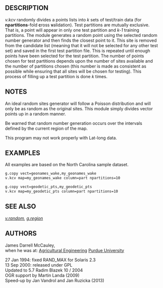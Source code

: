 ## DESCRIPTION

*v.kcv* randomly divides a points lists into *k* sets of test/train data
(for **npartitions**-fold **c**ross **v**alidation). Test partitions are
mutually exclusive. That is, a point will appear in only one test
partition and *k-1* training partitions. The module generates a random
point using the selected random number generator and then finds the
closest point to it. This site is removed from the candidate list
(meaning that it will not be selected for any other test set) and saved
in the first test partition file. This is repeated until enough points
have been selected for the test partition. The number of points chosen
for test partitions depends upon the number of sites available and the
number of partitions chosen (this number is made as consistent as
possible while ensuring that all sites will be chosen for testing). This
process of filling up a test partition is done *k* times.

## NOTES

An ideal random sites generator will follow a Poisson distribution and
will only be as random as the original sites. This module simply divides
vector points up in a random manner.

Be warned that random number generation occurs over the intervals
defined by the current region of the map.

This program may not work properly with Lat-long data.

## EXAMPLES

All examples are based on the North Carolina sample dataset.

```sh
g.copy vect=geonames_wake,my_geonames_wake
v.kcv map=my_geonames_wake column=part npartitions=10
```
```sh
g.copy vect=geodetic_pts,my_geodetic_pts
v.kcv map=my_geodetic_pts column=part npartitions=10
```

## SEE ALSO

*[v.random](v.random.md), [g.region](g.region.md)*

## AUTHORS

James Darrell McCauley,  
when he was at: [Agricultural
Engineering](http://ABE.www.ecn.purdue.edu/ABE/) [Purdue
University](http://www.purdue.edu/)

27 Jan 1994: fixed RAND_MAX for Solaris 2.3  
13 Sep 2000: released under GPL  
Updated to 5.7 Radim Blazek 10 / 2004  
OGR support by Martin Landa (2009)  
Speed-up by Jan Vandrol and Jan Ruzicka (2013)
